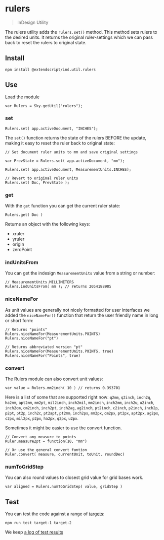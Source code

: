 # rulers

> InDesign Utility

The rulers utility adds the `rulers.set()` method. This method sets rulers to the desired units. It returns the original ruler-settings which we can pass back to reset the rulers to original state.

## Install

    npm install @extendscript/ind.util.rulers

## Use

Load the module

    var Rulers = Sky.getUtil("rulers");

### set

    Rulers.set( app.activeDocument, "INCHES");

The `set()` function returns the state of the rulers BEFORE the update, making it easy to reset the ruler back to original state:

    // Set document ruler units to mm and save original settings
 
    var PrevState = Rulers.set( app.activeDocument, "mm");
	
    Rulers.set( app.activeDocument, MeasurementUnits.INCHES);

    // Revert to original ruler units
    Rulers.set( Doc, PrevState );

### get

With the `get` function you can get the current ruler state:

    Rulers.get( Doc )

Returns an object with the following keys:

  * xruler
  * yruler
  * origin
  * zeroPoint

### indUnitsFrom

You can get the indesign `MeasurementUnits` value from a string or number:

    // MeasurementUnits.MILLIMETERS
    Rulers.indUnitsFrom( mm ); // returns 2054188905

### niceNameFor

As unit values are generally not nicely formatted for user interfaces we added the `niceNameFor()` function that return the user friendly name in long or short form:

    // Returns "points"
    Rulers.niceNameFor(MeasurementUnits.POINTS)
    Rulers.niceNameFor("pt")
 
    // Returns abbreviated version "pt"
    Rulers.niceNameFor(MeasurementUnits.POINTS, true)
    Rulers.niceNameFor("Points", true)

### convert

The Rulers module can also convert unit values:

    var value = Rulers.mm2inch( 10 ) // returns 0.393701

Here is a list of some that are supported right now: `q2mm`, `q2inch`, `inch2q`, `ha2mm`, `apt2mm`, `mm2pt`, `mil2inch`, `inch2mil`, `mm2inch`, `inch2mm`, `inch2u`, `u2inch`, `inch2cm`, `cm2inch`, `inch2pt`, `inch2ag`, `ag2inch`, `pt2inch`, `c2inch`, `p2inch`, `inch2p`, `p2pt`, `pt2p`, `inch2c`, `pt2apt`, `pt2mm`, `inch2px`, `mm2px`, `cm2px`, `pt2px`, `apt2px`, `ag2px`, `c2px`, `mil2px`, `p2px`, `ha2px`, `q2px`, `u2px`. 

Sometimes it might be easier to use the convert function.

    // Convert any measure to points
    Ruler.measure2pt = function(10, "mm")

    // Or use the general convert funtion
    Ruler.convert( measure, currentUnit, toUnit, roundDec)

### numToGridStep

You can also round values to closest grid value for grid bases work.

    var aligned = Rulers.numToGridStep( value, gridStep )

## Test

You can test the code against a range of [targets](https://github.com/nbqx/fakestk/blob/master/resources/versions.json):

    npm run test target-1 target-2

We keep [a log of test results](./test/results_log.md)
